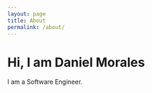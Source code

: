 ```yaml
---
layout: page
title: About
permalink: /about/
---
```


# Hi, I am Daniel Morales
 
I am a Software Engineer.